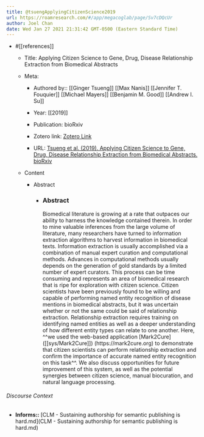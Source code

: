 ```yaml
---
title: @tsuengApplyingCitizenScience2019
url: https://roamresearch.com/#/app/megacoglab/page/Sv7cDQcUr
author: Joel Chan
date: Wed Jan 27 2021 21:31:42 GMT-0500 (Eastern Standard Time)
---
```


- #[[references]]

    - Title: Applying Citizen Science to Gene, Drug, Disease Relationship Extraction from Biomedical Abstracts

    - Meta:

        - Authored by:: [[Ginger Tsueng]] [[Max Nanis]] [[Jennifer T. Fouquier]] [[Michael Mayers]] [[Benjamin M. Good]] [[Andrew I. Su]]

        - Year: [[2019]]

        - Publication: bioRxiv

        - Zotero link: [Zotero Link](zotero://select/items/7_8YEK3Q7N)

        - URL: [Tsueng et al. (2019). Applying Citizen Science to Gene, Drug, Disease Relationship Extraction from Biomedical Abstracts. bioRxiv](https://www.biorxiv.org/content/10.1101/564187v1)

    - Content

        - Abstract

            - <h3>Abstract</h3> <p>Biomedical literature is growing at a rate that outpaces our ability to harness the knowledge contained therein. In order to mine valuable inferences from the large volume of literature, many researchers have turned to information extraction algorithms to harvest information in biomedical texts. Information extraction is usually accomplished via a combination of manual expert curation and computational methods. Advances in computational methods usually depends on the generation of gold standards by a limited number of expert curators. This process can be time consuming and represents an area of biomedical research that is ripe for exploration with citizen science. Citizen scientists have been previously found to be willing and capable of performing named entity recognition of disease mentions in biomedical abstracts, but it was uncertain whether or not the same could be said of relationship extraction. Relationship extraction requires training on identifying named entities as well as a deeper understanding of how different entity types can relate to one another. Here, ^^we used the web-based application [Mark2Cure]([[sys/Mark2Cure]]) (https://mark2cure.org) to demonstrate that citizen scientists can perform relationship extraction and confirm the importance of accurate named entity recognition on this task^^. We also discuss opportunities for future improvement of this system, as well as the potential synergies between citizen science, manual biocuration, and natural language processing.</p>

###### Discourse Context

- **Informs::** [CLM - Sustaining authorship for semantic publishing is hard.md](CLM - Sustaining authorship for semantic publishing is hard.md)

